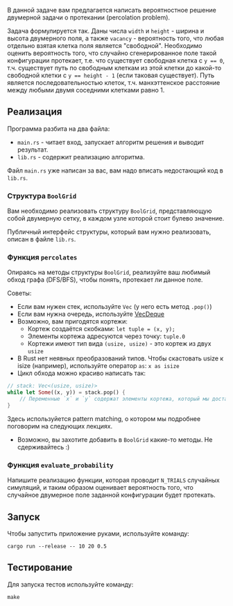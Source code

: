 В данной задаче вам предлагается написать вероятностное решение двумерной задачи о протекании
(percolation problem).

Задача формулируется так. Даны числа `width` и `height` - ширина и высота двумерного поля,
а также `vacancy` - вероятность того, что любая отдельно взятая клетка поля является "свободной".
Необходимо оценить вероятность того, что случайно сгенерированное поле такой конфигурации
протекает, т.е. что существует свободная клетка с `y == 0`, т.ч. существует путь по свободным клеткам
из этой клетки до какой-то свободной клетки с `y == height - 1` (если таковая существует). Путь является
последовательностью клеток, т.ч. манхэттенское расстояние между любыми двумя соседними клетками
равно 1.

## Реализация

Программа разбита на два файла:

* `main.rs` - читает вход, запускает алгоритм решения и выводит результат.
* `lib.rs` - содержит реализацию алгоритма.

Файл `main.rs` уже написан за вас, вам надо вписать недостающий код в `lib.rs`.

### Структура `BoolGrid`

Вам необходимо реализовать структуру `BoolGrid`, представляющую собой двумерную сетку,
в каждом узле которой стоит булево значение.

Публичный интерфейс структуры, который вам нужно реализовать, описан в файле `lib.rs`.

### Функция `percolates`

Опираясь на методы структуры `BoolGrid`, реализуйте ваш любимый обход графа (DFS/BFS), чтобы
понять, протекает ли данное поле.

Советы:
* Если вам нужен стек, используйте `Vec` (у него есть метод `.pop()`)
* Если вам нужна очередь, используйте [VecDeque](https://doc.rust-lang.org/std/collections/struct.VecDeque.html)
* Возможно, вам пригодятся кортежи:
  - Кортеж создаётся скобками: `let tuple = (x, y);`
  - Элементы кортежа адресуются через точку: `tuple.0`
  - Кортежи имеют тип вида `(usize, usize)` - это кортеж из двух `usize`
* В Rust нет неявных преобразований типов. Чтобы скастовать usize к isize (например), используйте
оператор `as`: `x as isize`
* Цикл обхода можно красиво написать так:

```rust
// stack: Vec<(usize, usize)>
while let Some((x, y)) = stack.pop() {
    // Переменные `x` и `y` содержат элементы кортежа, который мы достали из стека.
}
```

Здесь используйется pattern matching, о котором мы подробнее поговорим на следующих лекциях.

* Возможно, вы захотите добавить в `BoolGrid` какие-то методы. Не сдерживайтесь :)

### Функция `evaluate_probability`

Напишите реализацию функции, которая проводит `N_TRIALS` случайных симуляций, и таким образом
оценивает вероятность того, что случайное двумерное поле заданной конфигурации будет протекать.

## Запуск

Чтобы запустить приложение руками, используйте команду:

```
cargo run --release -- 10 20 0.5
```

## Тестирование

Для запуска тестов используйте команду:

```
make
```
